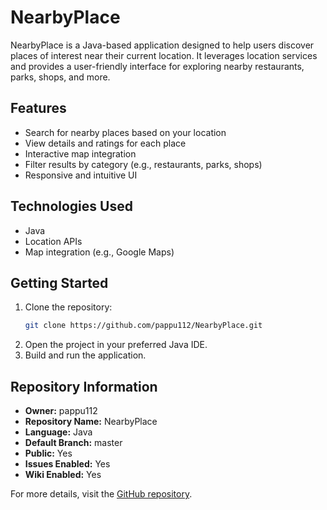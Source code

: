 # NearbyPlace

NearbyPlace is a Java-based application designed to help users discover places of interest near their current location. It leverages location services and provides a user-friendly interface for exploring nearby restaurants, parks, shops, and more.

## Features
- Search for nearby places based on your location
- View details and ratings for each place
- Interactive map integration
- Filter results by category (e.g., restaurants, parks, shops)
- Responsive and intuitive UI

## Technologies Used
- Java
- Location APIs
- Map integration (e.g., Google Maps)

## Getting Started
1. Clone the repository:
   ```sh
   git clone https://github.com/pappu112/NearbyPlace.git
   ```
2. Open the project in your preferred Java IDE.
3. Build and run the application.

## Repository Information
- **Owner:** pappu112
- **Repository Name:** NearbyPlace
- **Language:** Java
- **Default Branch:** master
- **Public:** Yes
- **Issues Enabled:** Yes
- **Wiki Enabled:** Yes

For more details, visit the [GitHub repository](https://github.com/pappu112/NearbyPlace).
